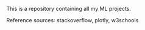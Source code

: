 This is a repository containing all my ML projects. 

Reference sources: stackoverflow, plotly, w3schools
